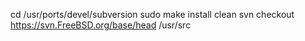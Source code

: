 
cd /usr/ports/devel/subversion
sudo make install clean
svn checkout https://svn.FreeBSD.org/base/head /usr/src

